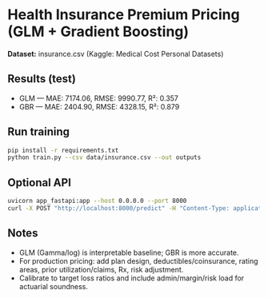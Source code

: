 # Health Insurance Premium Pricing (GLM + Gradient Boosting)

**Dataset:** insurance.csv (Kaggle: Medical Cost Personal Datasets)

## Results (test)
- GLM — MAE: 7174.06, RMSE: 9990.77, R²: 0.357
- GBR — MAE: 2404.90, RMSE: 4328.15, R²: 0.879

## Run training
```bash
pip install -r requirements.txt
python train.py --csv data/insurance.csv --out outputs
```

## Optional API
```bash
uvicorn app_fastapi:app --host 0.0.0.0 --port 8000
curl -X POST "http://localhost:8000/predict" -H "Content-Type: application/json" -d @sample_request.json
```

## Notes
- GLM (Gamma/log) is interpretable baseline; GBR is more accurate.
- For production pricing: add plan design, deductibles/coinsurance, rating areas, prior utilization/claims, Rx, risk adjustment.
- Calibrate to target loss ratios and include admin/margin/risk load for actuarial soundness.
